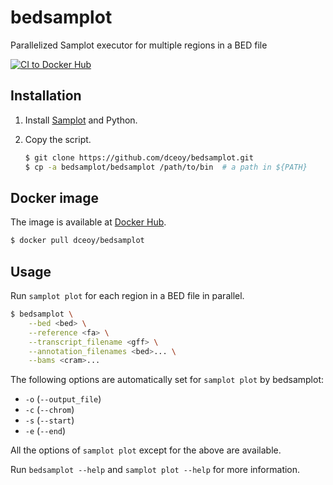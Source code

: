 bedsamplot
==========

Parallelized Samplot executor for multiple regions in a BED file

[![CI to Docker Hub](https://github.com/dceoy/bedsamplot/actions/workflows/docker-publish.yml/badge.svg)](https://github.com/dceoy/bedsamplot/actions/workflows/docker-publish.yml)

Installation
------------

1.  Install [Samplot](https://github.com/ryanlayer/samplot) and Python.
2.  Copy the script.

    ```sh
    $ git clone https://github.com/dceoy/bedsamplot.git
    $ cp -a bedsamplot/bedsamplot /path/to/bin  # a path in ${PATH}
    ```

Docker image
------------

The image is available at [Docker Hub](https://hub.docker.com/r/dceoy/bedsamplot/).

```sh
$ docker pull dceoy/bedsamplot
```

Usage
-----

Run `samplot plot` for each region in a BED file in parallel.

```sh
$ bedsamplot \
    --bed <bed> \
    --reference <fa> \
    --transcript_filename <gff> \
    --annotation_filenames <bed>... \
    --bams <cram>...
```

The following options are automatically set for `samplot plot` by bedsamplot:
- `-o` (`--output_file`)
- `-c` (`--chrom`)
- `-s` (`--start`)
- `-e` (`--end`)

All the options of `samplot plot` except for the above are available.

Run `bedsamplot --help` and `samplot plot --help` for more information.
